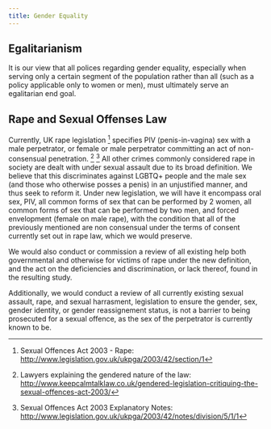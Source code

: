 ```yaml
---
title: Gender Equality
---
```

## Egalitarianism

It is our view that all polices regarding gender equality, especially when serving only a certain segment of the population rather than all (such as a policy applicable only to women or men), must ultimately serve an egalitarian end goal.

## Rape and Sexual Offenses Law

Currently, UK rape legislation [^sexual-offences-act-2003] specifies PIV (penis-in-vagina) sex with a male perpetrator, or female or male perpetrator committing an act of non-consensual penetration. [^SOA2003-analysis] [^SOA2003-notes] All other crimes commonly considered rape in society are dealt with under sexual assault due to its broad definition. We believe that this discriminates against LGBTQ+ people and the male sex (and those who otherwise posses a penis) in an unjustified manner, and thus seek to reform it. Under new legislation, we will have it encompass oral sex, PIV, all common forms of sex that can be performed by 2 women, all common forms of sex that can be performed by two men, and forced envelopment (female on male rape), with the condition that all of the previously mentioned are non consensual under the terms of consent currently set out in rape law, which we would preserve.

We would also conduct or commission a review of all existing help both governmental and otherwise for victims of rape under the new definition, and the act on the deficiencies and discrimination, or lack thereof, found in the resulting study.

Additionally, we would conduct a review of all currently existing sexual assault, rape, and sexual harrasment, legislation to ensure the gender, sex, gender identity, or gender reassignement status, is not a barrier to being prosecuted for a sexual offence, as the sex of the perpetrator is currently known to be.

[^sexual-offences-act-2003]:Sexual Offences Act 2003 - Rape: http://www.legislation.gov.uk/ukpga/2003/42/section/1

[^SOA2003-notes]:Sexual Offences Act 2003 Explanatory Notes: http://www.legislation.gov.uk/ukpga/2003/42/notes/division/5/1/1

[^SOA2003-analysis]:Lawyers explaining the gendered nature of the law: http://www.keepcalmtalklaw.co.uk/gendered-legislation-critiquing-the-sexual-offences-act-2003/
